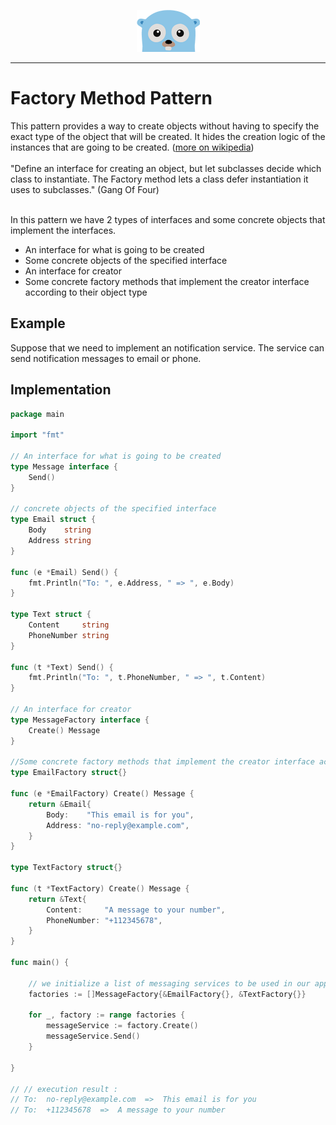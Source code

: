 <p align="center">
  <img src="../gopher.png" />
</p>

---

# Factory Method Pattern
This pattern provides a way to create objects without having to specify the exact type of the object that will be created.
It hides the creation logic of the instances that are going to be created.
([more on wikipedia](https://en.wikipedia.org/wiki/Factory_method_pattern)) 
<br />
<br />
"Define an interface for creating an object, but let subclasses decide which class to instantiate. The Factory method lets a class defer instantiation it uses to subclasses." (Gang Of Four)

<br />
In this pattern we have 2 types of interfaces and some concrete objects that implement the interfaces.

* An interface for what is going to be created
* Some concrete objects of the specified interface
* An interface for creator
* Some concrete factory methods that implement the creator interface according to their object type

## Example
Suppose that we need to implement an notification service. The service can send notification messages to email or phone.  

## Implementation

```go
package main

import "fmt"

// An interface for what is going to be created
type Message interface {
	Send()
}

// concrete objects of the specified interface
type Email struct {
	Body    string
	Address string
}

func (e *Email) Send() {
	fmt.Println("To: ", e.Address, " => ", e.Body)
}

type Text struct {
	Content     string
	PhoneNumber string
}

func (t *Text) Send() {
	fmt.Println("To: ", t.PhoneNumber, " => ", t.Content)
}

// An interface for creator
type MessageFactory interface {
	Create() Message
}

//Some concrete factory methods that implement the creator interface according to their object type
type EmailFactory struct{}

func (e *EmailFactory) Create() Message {
	return &Email{
		Body:    "This email is for you",
		Address: "no-reply@example.com",
	}
}

type TextFactory struct{}

func (t *TextFactory) Create() Message {
	return &Text{
		Content:     "A message to your number",
		PhoneNumber: "+112345678",
	}
}

func main() {

	// we initialize a list of messaging services to be used in our app
	factories := []MessageFactory{&EmailFactory{}, &TextFactory{}}

	for _, factory := range factories {
		messageService := factory.Create()
		messageService.Send()
	}

}

// // execution result :
// To:  no-reply@example.com  =>  This email is for you
// To:  +112345678  =>  A message to your number
```